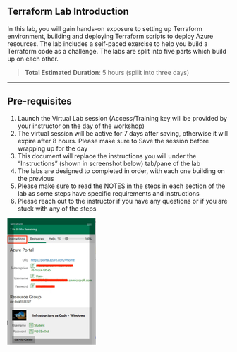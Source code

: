 ## Terraform Lab Introduction

In this lab, you will gain hands-on exposure to setting up Terraform environment, building and deploying Terraform scripts to deploy Azure resources. The lab includes a self-paced exercise to help you build a Terraform code as a challenge. The labs are split into five parts which build up on each other. 

> **Total Estimated Duration**: 5 hours (spilit into three days)

---

## Pre-requisites

1. Launch the Virtual Lab session (Access/Training key will be provided by your instructor on the day of the workshop)
2. The virtual session will be active for 7 days after saving, otherwise it will expire after 8 hours. Please make sure to Save the session before wrapping up for the day
3. This document will replace the instructions you will under the “Instructions” (shown in screenshot below) tab/pane of the lab
4. The labs are designed to completed in order, with each one building on the previous
5. Please make sure to read the NOTES in the steps in each section of the lab as some steps have specific requirements and instructions
6. Please reach out to the instructor if you have any questions or if you are stuck with any of the steps 

<img src="images/be04a9414465ed5d7d1be43d60374058.png" alt="drawing" width="200"/>
